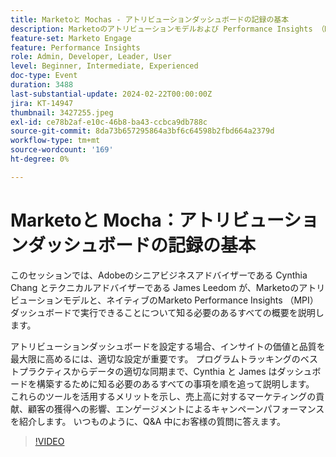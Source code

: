 ```yaml
---
title: Marketoと Mochas - アトリビューションダッシュボードの記録の基本
description: Marketoのアトリビューションモデルおよび Performance Insights （MPI）ダッシュボードの習得に関する詳細なセッションでは、Adobeのシニアビジネスアドバイザーである Cynthia Chang とテクニカルアドバイザーである James Leedom が、設定、プログラムトラッキング、データ同期について説明し、マーケティングが売上高と顧客獲得に与える影響を紹介します。
feature-set: Marketo Engage
feature: Performance Insights
role: Admin, Developer, Leader, User
level: Beginner, Intermediate, Experienced
doc-type: Event
duration: 3488
last-substantial-update: 2024-02-22T00:00:00Z
jira: KT-14947
thumbnail: 3427255.jpeg
exl-id: ce78b2af-e10c-46b8-ba43-ccbca9db788c
source-git-commit: 8da73b657295864a3bf6c64598b2fbd664a2379d
workflow-type: tm+mt
source-wordcount: '169'
ht-degree: 0%

---
```


# Marketoと Mocha：アトリビューションダッシュボードの記録の基本

このセッションでは、Adobeのシニアビジネスアドバイザーである Cynthia Chang とテクニカルアドバイザーである James Leedom が、Marketoのアトリビューションモデルと、ネイティブのMarketo Performance Insights （MPI）ダッシュボードで実行できることについて知る必要のあるすべての概要を説明します。

アトリビューションダッシュボードを設定する場合、インサイトの価値と品質を最大限に高めるには、適切な設定が重要です。 プログラムトラッキングのベストプラクティスからデータの適切な同期まで、Cynthia と James はダッシュボードを構築するために知る必要のあるすべての事項を順を追って説明します。 これらのツールを活用するメリットを示し、売上高に対するマーケティングの貢献、顧客の獲得への影響、エンゲージメントによるキャンペーンパフォーマンスを紹介します。 いつものように、Q&amp;A 中にお客様の質問に答えます。

>[!VIDEO](https://video.tv.adobe.com/v/3427255/?learn=on)
